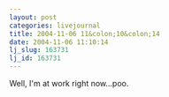 ```yaml
---
layout: post
categories: livejournal
title: 2004-11-06 11&colon;10&colon;14
date: 2004-11-06 11:10:14
lj_slug: 163731
lj_id: 163731
---
```

Well, I'm at work right now...poo.
